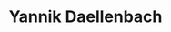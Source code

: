 ---
title: Yannik Daellenbach
member: true
roles:
    - Marketing and IT
    - Bachelor Student in Computer Science
email: yannik.daellenbach@fsmib.ch
image: yannik_rect.png
---